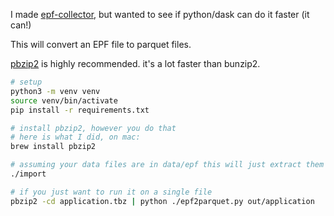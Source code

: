 I made [epf-collector](https://github.com/konsumer/epf-collector), but wanted to see if python/dask can do it faster (it can!)

This will convert an EPF file to parquet files.

[pbzip2](https://github.com/ruanhuabin/pbzip2) is highly recommended. it's a lot faster than bunzip2.

```sh
# setup
python3 -m venv venv
source venv/bin/activate
pip install -r requirements.txt

# install pbzip2, however you do that
# here is what I did, on mac:
brew install pbzip2

# assuming your data files are in data/epf this will just extract them all
./import

# if you just want to run it on a single file
pbzip2 -cd application.tbz | python ./epf2parquet.py out/application
```
